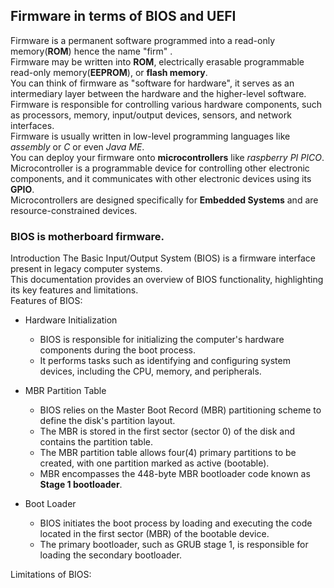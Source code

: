 ## Firmware in terms of BIOS and UEFI   
Firmware is a permanent software programmed into a read-only memory(**ROM**) hence the name "firm" .  
Firmware may be written into **ROM**, electrically erasable programmable read-only memory(**EEPROM**), or **flash memory**.   
You can think of firmware as "software for hardware", it serves as an intermediary layer between the hardware and the higher-level software.   
Firmware is responsible for controlling various hardware components, such as processors, memory, input/output devices, sensors, and network interfaces.  
Firmware is usually written in low-level programming languages like *assembly* or *C* or even *Java ME*.   
You can deploy your firmware onto **microcontrollers** like *raspberry PI PICO*.   
Microcontroller is a programmable device for controlling other electronic components, and it communicates with other electronic devices using its **GPIO**.   
Microcontrollers are designed specifically for **Embedded Systems** and are resource-constrained devices.     
### BIOS is motherboard firmware.
Introduction The Basic Input/Output System (BIOS) is a firmware interface present in legacy computer systems.   
This documentation provides an overview of BIOS functionality, highlighting its key features and limitations.   
Features of BIOS:
- Hardware Initialization
   - BIOS is responsible for initializing the computer's hardware components during the boot process.
   - It performs tasks such as identifying and configuring system devices, including the CPU, memory, and peripherals.

- MBR Partition Table
   - BIOS relies on the Master Boot Record (MBR) partitioning scheme to define the disk's partition layout.
   - The MBR is stored in the first sector (sector 0) of the disk and contains the partition table.
   - The MBR partition table allows four(4) primary partitions to be created, with one partition marked as active (bootable).
   - MBR encompasses the 448-byte MBR bootloader code known as **Stage 1 bootloader**.   

- Boot Loader
   - BIOS initiates the boot process by loading and executing the code located in the first sector (MBR) of the bootable device.   
   - The primary bootloader, such as GRUB stage 1, is responsible for loading the secondary bootloader.   

Limitations of BIOS: